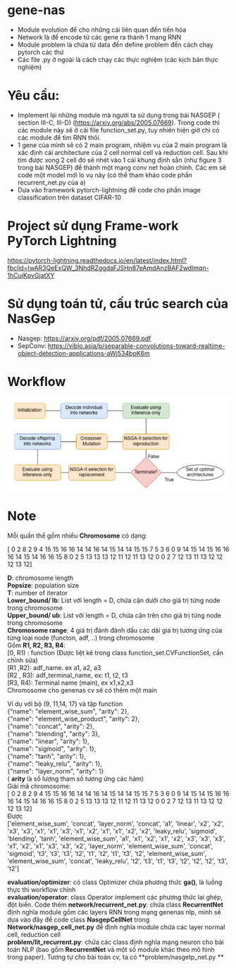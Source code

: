 # gene-nas
- Module evolution để cho những cái liên quan đến tiến hóa
- Network là để encode từ các gene ra thành 1 mạng RNN
- Module problem là chứa từ data đến define problem đến cách chạy pytorch các thứ
- Các file .py ở ngoài là cách chạy các thực nghiệm (các kịch bản thực nghiệm)

# Yêu cầu:
- Implement lại những module mà người ta sử dụng trong bài NASGEP  ( section III-C, III-D) (https://arxiv.org/abs/2005.07669). Trong code thì các module này sẽ ở cái file function_set.py, tuy nhiên hiện giờ chỉ có các module để tìm RNN thôi.
- 1 gene của mình sẽ có 2 main program, nhiệm vụ của 2 main program là xác định cái architecture của 2 cell normal cell và reduction cell. Sau khi tìm được xong 2 cell đó sẽ nhét vào 1 cái khung định sẵn (như figure 3 trong bài NASGEP) để thành một mạng conv net hoàn chỉnh. Các em sẽ code một model mới lo vụ này (có thể tham khảo code phần recurrent_net.py của a)
- Dựa vào framework pytorch-lightning để code cho phần image classification trên dataset CIFAR-10

# Project sử dụng Frame-work PyTorch Lightning
https://pytorch-lightning.readthedocs.io/en/latest/index.html?fbclid=IwAR3QeExQW_3NhdRZggdaFJSHn87eAmdAnzBAF2wdlmqn-1hCujKpvGjatXY

# Sử dụng toán tử, cấu trúc search của NasGep
- Nasgep: https://arxiv.org/pdf/2005.07669.pdf
- SepConv: https://viblo.asia/p/separable-convolutions-toward-realtime-object-detection-applications-aWj534bpK6m

# Workflow
![alt text](https://github.com/huydang2k/genenas_cv_implement/blob/main/geneNas/image.png)

# Note

Mỗi quần thể gồm nhiều **Chromosome** có dạng:

[ 0  2  8  2  9  4 15 15 16 16 14 14 16 14 15 14 14 15 15  7  5  3  6  0  9 14 15 14 15 16 16 16 14 15 14 16 16 15  8  0  2  5 13 13 13 12 11 12 11 13 12  0  0  2  7 12 13 11 13 12 12 12 13 12]

**D**: chromosome length  
**Popsize**: population size  
**T**: number of iterator  
**Lower_bound/ lb**: List với length = D, chứa cận dưới cho giá trị từng node trong chromosome  
**Upper_bound/ ub**: List với length = D, chứa cận trên cho giá trị từng node trong chromosome  
**Chromosome range**: 4 giá trị đánh đánh dấu các dải giá trị tương ứng của từng loại node (functon, adf, ..) trong chromosome  
Gồm **R1, R2, R3, R4**:  
[0, R1) : function (Được liệt kê trong class function_set.CVFunctionSet, cần chỉnh sửa)  
[R1 ,R2): adf_name. ex a1, a2, a3  
[R2 , R3): adf_terminal_name, ex: t1, t2, t3	  
[R3, R4):  Terminal name (main), ex x1,x2,x3  
Chromosome cho genenas cv sẽ có thêm một main  

Ví dụ với bộ (9, 11,14, 17) và tập function  
{"name": "element_wise_sum", "arity": 2},  
{"name": "element_wise_product", "arity": 2},  
{"name": "concat", "arity": 2},  
{"name": "blending", "arity": 3},  
{"name": "linear", "arity": 1},  
{"name": "sigmoid", "arity": 1},  
{"name": "tanh", "arity": 1},  
{"name": "leaky_relu", "arity": 1},  
{"name": "layer_norm", "arity": 1}  
( **arity** là số lượng tham số tương ứng các hàm)  
Giải mã chromosome:  
[ 0  2  8  2  9  4 15 15 16 16 14 14 16 14 15 14 14 15 15  7  5  3  6  0  9 14 15 14 15 16 16 16 14 15 14 16 16 15  8  0  2  5 13 13 13 12 11 12 11 13 12  0  0  2  7 12 13 11 13 12 12 12 13 12]  
Được  
['element_wise_sum', 'concat', 'layer_norm', 'concat', 'a1', 'linear', 'x2', 'x2', 'x3', 'x3', 'x1', 'x1', 'x3', 'x1', 'x2', 'x1', 'x1', 'x2', 'x2', 'leaky_relu', 'sigmoid', 'blending', 'tanh', 'element_wise_sum', 'a1', 'x1', 'x2', 'x1', 'x2', 'x3', 'x3', 'x3', 'x1', 'x2', 'x1', 'x3', 'x3', 'x2', 'layer_norm', 'element_wise_sum', 'concat', 'sigmoid', 't3', 't3', 't3', 't2', 't1', 't2', 't1', 't3', 't2', 'element_wise_sum', 'element_wise_sum', 'concat', 'leaky_relu', 't2', 't3', 't1', 't3', 't2', 't2', 't2', 't3', 't2']  

**evaluation/optimizer**: có class Optimizer chứa phương thức **ga()**, là luồng thực thi workflow chính  
**evaluation/operator**: class Operator implement các phương thức lai ghép, đột biến. Code thêm
**network/recurrent_net.py**: chứa class **RecurrentNet** định nghĩa module gồm các layers RNN trong mạng genenas nlp, mình sẽ dựa vào đây để code class **NasgepCellNet** trong **Network/nasgep_cell_net.py** để định nghĩa module chứa các layer normal cell, reduction cell  
**problem/lit_recurrent.py**: chứa các class định nghĩa mạng neuron cho bài toán NLP (bao gồm **RecurrentNet** và một số module khác theo mô hình trong paper). Tương tự cho bài toán cv, ta có **problem/nasgetp_net.py  **


